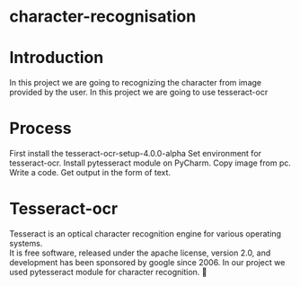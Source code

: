 # character-recognisation
# Introduction
In this project we are going to recognizing the character from image provided by the user.
In this project we are going to use tesseract-ocr 

# Process
   First install the tesseract-ocr-setup-4.0.0-alpha
    Set environment for tesseract-ocr.
    Install pytesseract module on PyCharm. 
    Copy image from pc. 
    Write a code.
    Get output in the form of text.

# Tesseract-ocr
Tesseract is an optical character recognition engine for various operating systems.  
It is free software, released under the apache license, version 2.0, and development has been sponsored by google since 2006.
In our project we used pytesseract module for character recognition. 





